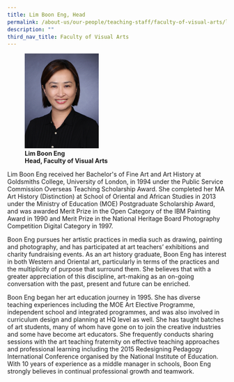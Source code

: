 ```yaml
---
title: Lim Boon Eng, Head
permalink: /about-us/our-people/teaching-staff/faculty-of-visual-arts/lim-boon-eng/
description: ""
third_nav_title: Faculty of Visual Arts
---
```

<figure>
<img style="width:40%" src="/images/img_5552-lim-boon-eng.jpg">
<figcaption> <strong>Lim Boon Eng<br>
Head, Faculty of Visual Arts</strong>
</figcaption>
</figure>

Lim Boon Eng received her Bachelor's of Fine Art and Art History at Goldsmiths College, University of London, in 1994 under the Public Service Commission Overseas Teaching Scholarship Award. She completed her MA Art History (Distinction) at School of Oriental and African Studies in 2013 under the Ministry of Education (MOE) Postgraduate Scholarship Award, and was awarded Merit Prize in the Open Category of the IBM Painting Award in 1990 and Merit Prize in the National Heritage Board Photography Competition Digital Category in 1997.  
  
Boon Eng pursues her artistic practices in media such as drawing, painting and photography, and has participated at art teachers’ exhibitions and charity fundraising events. As an art history graduate, Boon Eng has interest in both Western and Oriental art, particularly in terms of the practices and the multiplicity of purpose that surround them. She believes that with a greater appreciation of this discipline, art-making as an on-going conversation with the past, present and future can be enriched.  
  
Boon Eng began her art education journey in 1995. She has diverse teaching experiences including the MOE Art Elective Programme, independent school and integrated programmes, and was also involved in curriculum design and planning at HQ level as well. She has taught batches of art students, many of whom have gone on to join the creative industries and some have become art educators. She frequently conducts sharing sessions with the art teaching fraternity on effective teaching approaches and professional learning including the 2015 Redesigning Pedagogy International Conference organised by the National Institute of Education. With 10 years of experience as a middle manager in schools, Boon Eng strongly believes in continual professional growth and teamwork.
